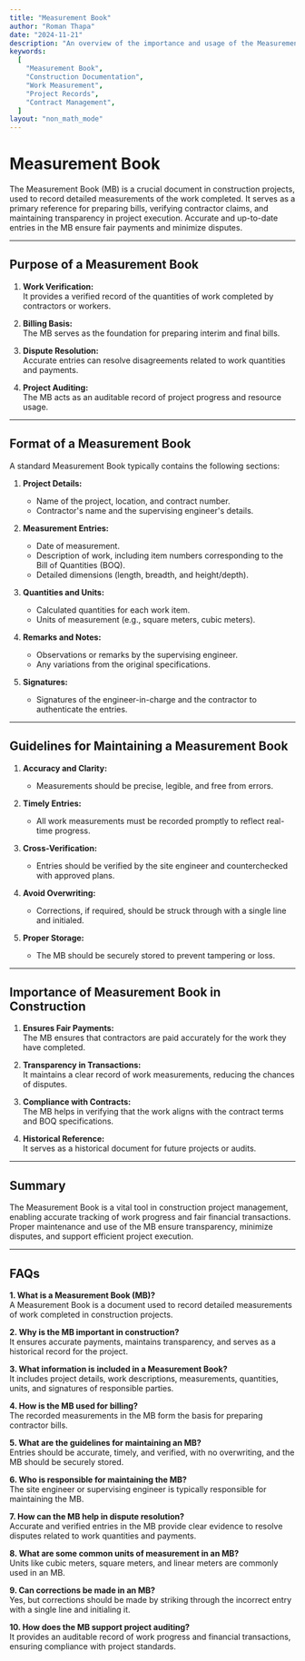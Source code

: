 ```yaml
---
title: "Measurement Book"
author: "Roman Thapa"
date: "2024-11-21"
description: "An overview of the importance and usage of the Measurement Book (MB) in construction projects."
keywords:
  [
    "Measurement Book",
    "Construction Documentation",
    "Work Measurement",
    "Project Records",
    "Contract Management",
  ]
layout: "non_math_mode"
---
```


# Measurement Book

The Measurement Book (MB) is a crucial document in construction projects, used to record detailed measurements of the work completed. It serves as a primary reference for preparing bills, verifying contractor claims, and maintaining transparency in project execution. Accurate and up-to-date entries in the MB ensure fair payments and minimize disputes.

---

## Purpose of a Measurement Book

1. **Work Verification:**  
   It provides a verified record of the quantities of work completed by contractors or workers.

2. **Billing Basis:**  
   The MB serves as the foundation for preparing interim and final bills.

3. **Dispute Resolution:**  
   Accurate entries can resolve disagreements related to work quantities and payments.

4. **Project Auditing:**  
   The MB acts as an auditable record of project progress and resource usage.

---

## Format of a Measurement Book

A standard Measurement Book typically contains the following sections:

1. **Project Details:**

   - Name of the project, location, and contract number.
   - Contractor's name and the supervising engineer's details.

2. **Measurement Entries:**

   - Date of measurement.
   - Description of work, including item numbers corresponding to the Bill of Quantities (BOQ).
   - Detailed dimensions (length, breadth, and height/depth).

3. **Quantities and Units:**

   - Calculated quantities for each work item.
   - Units of measurement (e.g., square meters, cubic meters).

4. **Remarks and Notes:**

   - Observations or remarks by the supervising engineer.
   - Any variations from the original specifications.

5. **Signatures:**
   - Signatures of the engineer-in-charge and the contractor to authenticate the entries.

---

## Guidelines for Maintaining a Measurement Book

1. **Accuracy and Clarity:**

   - Measurements should be precise, legible, and free from errors.

2. **Timely Entries:**

   - All work measurements must be recorded promptly to reflect real-time progress.

3. **Cross-Verification:**

   - Entries should be verified by the site engineer and counterchecked with approved plans.

4. **Avoid Overwriting:**

   - Corrections, if required, should be struck through with a single line and initialed.

5. **Proper Storage:**
   - The MB should be securely stored to prevent tampering or loss.

---

## Importance of Measurement Book in Construction

1. **Ensures Fair Payments:**  
   The MB ensures that contractors are paid accurately for the work they have completed.

2. **Transparency in Transactions:**  
   It maintains a clear record of work measurements, reducing the chances of disputes.

3. **Compliance with Contracts:**  
   The MB helps in verifying that the work aligns with the contract terms and BOQ specifications.

4. **Historical Reference:**  
   It serves as a historical document for future projects or audits.

---

## Summary

The Measurement Book is a vital tool in construction project management, enabling accurate tracking of work progress and fair financial transactions. Proper maintenance and use of the MB ensure transparency, minimize disputes, and support efficient project execution.

---

## FAQs

**1. What is a Measurement Book (MB)?**  
 A Measurement Book is a document used to record detailed measurements of work completed in construction projects.

**2. Why is the MB important in construction?**  
 It ensures accurate payments, maintains transparency, and serves as a historical record for the project.

**3. What information is included in a Measurement Book?**  
 It includes project details, work descriptions, measurements, quantities, units, and signatures of responsible parties.

**4. How is the MB used for billing?**  
 The recorded measurements in the MB form the basis for preparing contractor bills.

**5. What are the guidelines for maintaining an MB?**  
 Entries should be accurate, timely, and verified, with no overwriting, and the MB should be securely stored.

**6. Who is responsible for maintaining the MB?**  
 The site engineer or supervising engineer is typically responsible for maintaining the MB.

**7. How can the MB help in dispute resolution?**  
 Accurate and verified entries in the MB provide clear evidence to resolve disputes related to work quantities and payments.

**8. What are some common units of measurement in an MB?**  
 Units like cubic meters, square meters, and linear meters are commonly used in an MB.

**9. Can corrections be made in an MB?**  
 Yes, but corrections should be made by striking through the incorrect entry with a single line and initialing it.

**10. How does the MB support project auditing?**  
 It provides an auditable record of work progress and financial transactions, ensuring compliance with project standards.

